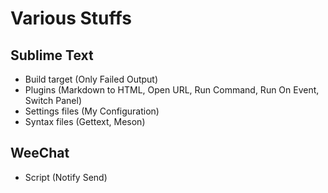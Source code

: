 # Various Stuffs

## Sublime Text

* Build target (Only Failed Output)
* Plugins (Markdown to HTML, Open URL, Run Command, Run On Event, Switch Panel)
* Settings files (My Configuration)
* Syntax files (Gettext, Meson)

## WeeChat

* Script (Notify Send)
